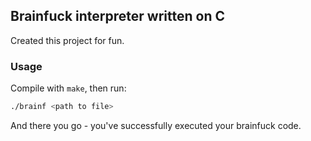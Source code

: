 ## Brainfuck interpreter written on C
Created this project for fun.

### Usage
Compile with `make`, then run:
```bash
./brainf <path to file>
```
And there you go - you've successfully executed your brainfuck code.